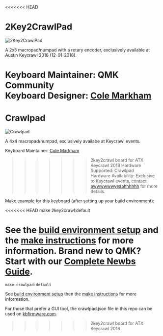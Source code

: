<<<<<<< HEAD
# 2Key2CrawlPad

![2Key2CrawlPad](https://i.imgur.com/ON7m7RI.jpg)

A 2x5 macropad/numpad with a rotary encoder, exclusively available at Austin Keycrawl 2018 (12-01-2018).

Keyboard Maintainer: QMK Community  
Keyboard Designer: [Cole Markham](https://github.com/colemarkham)  
=======
# Crawlpad

![Crawlpad](https://imgur.com/8BnztWo)

A 4x4 macropad/numpad, exclusively availabe at Keycrawl events.

Keyboard Maintainer: [Cole Markham](https://github.com/colemarkham)  
>>>>>>> 2key2crawl board for ATX Keycrawl 2018
Hardware Supported: Crawlpad  
Hardware Availability: Exclusive to Keycrawl events, contact [awwwwwwyeaahhhhhh](https://www.reddit.com/user/awwwwwwyeaahhhhhh) for more details.

Make example for this keyboard (after setting up your build environment):

<<<<<<< HEAD
    make 2key2crawl:default

See the [build environment setup](https://docs.qmk.fm/#/getting_started_build_tools) and the [make instructions](https://docs.qmk.fm/#/getting_started_make_guide) for more information. Brand new to QMK? Start with our [Complete Newbs Guide](https://docs.qmk.fm/#/newbs).
=======
    make crawlpad:default

See [build environment setup](https://docs.qmk.fm/build_environment_setup.html) then the [make instructions](https://docs.qmk.fm/make_instructions.html) for more information.

For those that prefer a GUI tool, the crawlpad.json file in this repo can be used on [kbfirmware.com](http://kbfirmware.com).
>>>>>>> 2key2crawl board for ATX Keycrawl 2018
